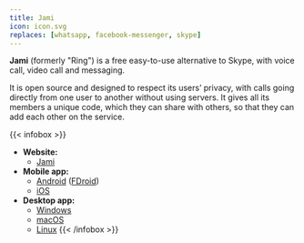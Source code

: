 ```yaml
---
title: Jami
icon: icon.svg
replaces: [whatsapp, facebook-messenger, skype]
---
```


**Jami** (formerly "Ring") is a free easy-to-use alternative to Skype, with voice call, video call and messaging. 

It is open source and designed to respect its users’ privacy, with calls going directly from one user to another without using servers. It gives all its members a unique code, which they can share with others, so that they can add each other on the service.

{{< infobox >}}
- **Website:**
    - [Jami](https://jami.net/)
- **Mobile app:**
    - [Android](https://play.google.com/store/apps/details?id=cx.ring) ([FDroid](https://f-droid.org/en/packages/cx.ring/))
    - [iOS](https://itunes.apple.com/app/ring-a-gnu-package/id1306951055)
- **Desktop app:**
    - [Windows](https://jami.net/download-jami-windows/)
    - [macOS](https://jami.net/download-jami-macos/)
    - [Linux](https://jami.net/download-jami-linux/)
{{< /infobox >}}
